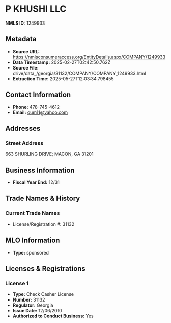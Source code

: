 # P KHUSHI LLC

**NMLS ID:** 1249933

## Metadata
- **Source URL:** https://nmlsconsumeraccess.org/EntityDetails.aspx/COMPANY/1249933
- **Data Timestamp:** 2025-02-27T02:42:50.762Z
- **Source File:** drive/data_/georgia/31132/COMPANY/COMPANY_1249933.html
- **Extraction Time:** 2025-05-27T12:03:34.798455

## Contact Information
- **Phone:** 478-745-4612
- **Email:** oum11@yahoo.com

## Addresses
### Street Address
663 SHURLING DRIVE; MACON, GA 31201

## Business Information
- **Fiscal Year End:** 12/31

## Trade Names & History
### Current Trade Names
- License/Registration #: 31132

## MLO Information
- **Type:** sponsored

## Licenses & Registrations

### License 1
- **Type:** Check Casher License
- **Number:** 31132
- **Regulator:** Georgia
- **Issue Date:** 12/06/2010
- **Authorized to Conduct Business:** Yes
